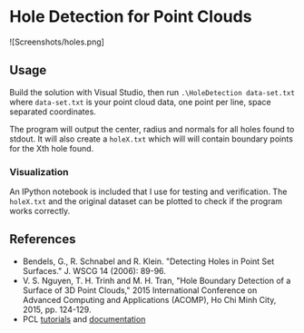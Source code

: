 # Hole Detection for Point Clouds

![Screenshots/holes.png]

## Usage

Build the solution with Visual Studio, then run `.\HoleDetection data-set.txt` where `data-set.txt` is your point cloud data, 
one point per line, space separated coordinates.

The program will output the center, radius and normals for all holes found to stdout. It will also create a `holeX.txt` which will 
will contain boundary points for the Xth hole found.

### Visualization

An IPython notebook is included that I use for testing and verification. The `holeX.txt` and the original dataset can be plotted 
to check if the program works correctly.

## References

- Bendels, G., R. Schnabel and R. Klein. "Detecting Holes in Point Set Surfaces." J. WSCG 14 (2006): 89-96.
- V. S. Nguyen, T. H. Trinh and M. H. Tran, "Hole Boundary Detection of a Surface of 3D Point Clouds," 
2015 International Conference on Advanced Computing and Applications (ACOMP), Ho Chi Minh City, 2015, pp. 124-129.
- PCL [tutorials](https://pcl.readthedocs.io/projects/tutorials/en/latest/index.html) and [documentation](https://pointclouds.org/documentation/index.html)
